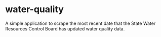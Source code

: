# water-quality
A simple application to scrape the most recent date that the State Water Resources Control Board has updated water quality data.
